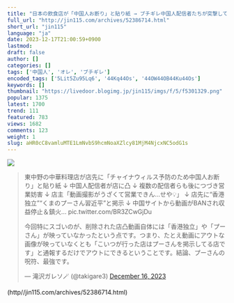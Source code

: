 ```yaml
---
title: "日本の飲食店が「中国人お断り」と貼り紙 → ブチギレ中国人配信者たちが突撃して営業困難に → 対策として店先に習近平が嫌がるプーさんを掲示した結果ｗｗｗｗｗ "
full_url: "http://jin115.com/archives/52386714.html"
short_url: "jin115"
language: "ja"
date: 2023-12-17T21:00:59+0900
lastmod: 
draft: false
author: []
categories: []
tags: ['中国人', 'オレ', 'ブチギレ']
encoded_tags: ['5Lit5Zu95Lq6', '44Kq44Os', '44OW44OB44Ku44Os']
keywords: []
thumbnail: "https://livedoor.blogimg.jp/jin115/imgs/f/5/f5301329.png"
popular: 1375
latest: 1700
trend: 111
featured: 783
views: 1682
comments: 123
weight: 1
slug: aHR0cC8vamluMTE1LmNvbS9hcmNoaXZlcy81MjM4NjcxNC5odG1s
---
```


![](https://livedoor.blogimg.jp/jin115/imgs/f/5/f5301329.png)

<blockquote class='twitter-tweet'><p>東中野の中華料理店が店先に「チャイナウィルス予防のため中国人お断り」と貼り紙 ↓ 中国人配信者が店に凸 ↓ 複数の配信者らも後につづき営業妨害 ↓ 店主「動画撮影がうざくて営業できん…せや💡」 ↓ 店先に“香港独立”“くまのプーさん習近平”と掲示 ↓ 中国サイトから動画がBANされ収益停止＆鎮火… pic.twitter.com/BR3ZCwGjDu</p><p lang='ja' dir='ltr'>今回特にスゴいのが、削除された店凸動画自体には「香港独立」や「プーさん」が映っていなかったという点です。つまり、たとえ動画にアウトな画像が映っていなくとも「こいつが行った店はプーさんを掲示してる店です」と通報するだけでアウトにできるということです。結論、プーさんの呪符、最強です。</p>— 滝沢ガレソ🪄 (@takigare3) <a href='https//twitter.com/takigare3/status/1735843407883636904?ref_src=twsrc%5Etfw'>December 16, 2023</a></blockquote> 

(http//jin115.com/archives/52386714.html)
